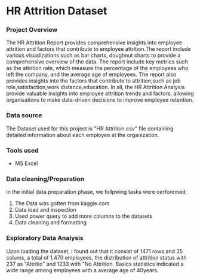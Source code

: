 # HR Attrition Dataset

### Project Overview
The HR Attrition Report provides  comprehensive insights into employee attrition and factors that contribute to employee attrition.The report include various visualizations such as bar charts, doughnut charts to provide a comprehensive overview of the data. The report include key metrics such as the attrition rate, which measure the percentage of the employees who left the company, and the average age of employees. The report also provides insights into the factors that contribute to attrition,such as job role,satisfaction,work distance,education. In all, the HR Attrition Analysis provide valuable insights into employee attrition trends and factors, allowing organisations to make data-driven decisions to improve employee retention.

### Data source
The Dataset used for this project is "HR Attrition.csv" file containing detailed information about each employee at the organization.

### Tools used
- MS Excel

### Data cleaning/Preparation
in the initial data preparation phase, we follpwing tasks were oerforemed;
1. The Data was gotten from kaggle.com
2. Data load and inspection
3. Used power query to add more columns to the datasets
4. Data cleaning and formatting

### Exploratory Data Analysis
Upon loading the dataset, i found out that it consist of 1471 rows and 35 colums, a total of 1,470 employees, the distribution of attrition status with 237 as "Attritio" and 1233 with "No Attrition. Basics statistics indicated a wide range among employees with a average age of 40years.

###

###   
